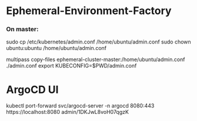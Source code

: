 # Ephemeral-Environment-Factory

### On master:
sudo cp /etc/kubernetes/admin.conf /home/ubuntu/admin.conf
sudo chown ubuntu:ubuntu /home/ubuntu/admin.conf

multipass copy-files ephemeral-cluster-master:/home/ubuntu/admin.conf ./admin.conf
export KUBECONFIG=$PWD/admin.conf

# ArgoCD UI
kubectl port-forward svc/argocd-server -n argocd 8080:443
https://localhost:8080
admin/1DKJwL8voH07qgzK
